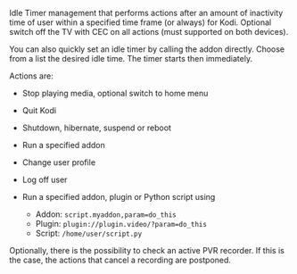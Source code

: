 Idle Timer management that performs actions after an amount of inactivity time of user within a specified time frame (or always) for Kodi. Optional switch off the TV with CEC on all actions (must supported on both devices).

You can also quickly set an idle timer by calling the addon directly. Choose from a list the desired idle time. The timer starts then immediately.

Actions are:
* Stop playing media, optional switch to home menu
* Quit Kodi
* Shutdown, hibernate, suspend or reboot
* Run a specified addon
* Change user profile
* Log off user
* Run a specified addon, plugin or Python script using

  * Addon:    ```script.myaddon,param=do_this```
  * Plugin:   ```plugin://plugin.video/?param=do_this```
  * Script:   ```/home/user/script.py```

Optionally, there is the possibility to check an active PVR recorder. If this is the case, the actions that cancel a recording are postponed.

